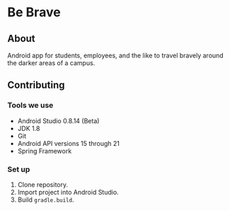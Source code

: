 # Be Brave

## About

Android app for students, employees, and the like to travel bravely around the darker areas of a campus.

## Contributing

### Tools we use

* Android Studio 0.8.14 (Beta)
* JDK 1.8
* Git
* Android API versions 15 through 21
* Spring Framework

### Set up

1. Clone repository.
2. Import project into Android Studio.
3. Build `gradle.build`.
